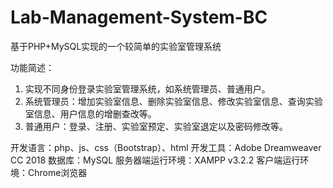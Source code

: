 # Lab-Management-System-BC
基于PHP+MySQL实现的一个较简单的实验室管理系统

功能简述：
1. 实现不同身份登录实验室管理系统，如系统管理员、普通用户。
2. 系统管理员：增加实验室信息、删除实验室信息、修改实验室信息、查询实验室信息、用户信息的增删查改等。
3. 普通用户：登录、注册、实验室预定、实验室退定以及密码修改等。

开发语言：php、js、css（Bootstrap）、html
开发工具：Adobe Dreamweaver CC 2018
数据库：MySQL
服务器端运行环境：XAMPP v3.2.2
客户端运行环境：Chrome浏览器
